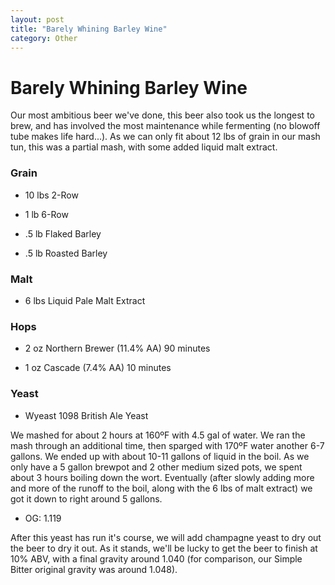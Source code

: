 ```yaml
---
layout: post
title: "Barely Whining Barley Wine"
category: Other
---
```


Barely Whining Barley Wine
==========================

Our most ambitious beer we've done, this beer also took us the longest to brew, and has involved the most maintenance while fermenting (no blowoff tube makes life hard...). As we can only fit about 12 lbs of grain in our mash tun, this was a partial mash, with some added liquid malt extract.

### Grain

*   10 lbs 2-Row

*   1 lb 6-Row

*   .5 lb Flaked Barley

*   .5 lb Roasted Barley

### Malt

*   6 lbs Liquid Pale Malt Extract

### Hops

*   2 oz Northern Brewer (11.4% AA) 90 minutes

*   1 oz Cascade (7.4% AA) 10 minutes

### Yeast

*   Wyeast 1098 British Ale Yeast

We mashed for about 2 hours at 160ºF with 4.5 gal of water. We ran the mash through an additional time, then sparged with 170ºF water another 6-7 gallons. We ended up with about 10-11 gallons of liquid in the boil. As we only have a 5 gallon brewpot and 2 other medium sized pots, we spent about 3 hours boiling down the wort. Eventually (after slowly adding more and more of the runoff to the boil, along with the 6 lbs of malt extract) we got it down to right around 5 gallons.

*   OG: 1.119

After this yeast has run it's course, we will add champagne yeast to dry out the beer to dry it out. As it stands, we'll be lucky to get the beer to finish at 10% ABV, with a final gravity around 1.040 (for comparison, our Simple Bitter original gravity was around 1.048).